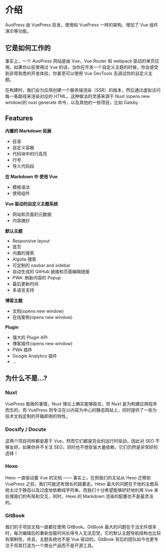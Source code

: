 # 介绍

AuoPress 由 VuePress 启发，使用和 VuePress 一样的架构、增加了 Vue 组件演示等功能。

## 它是如何工作的

事实上，一个 AuoPress 网站是由 Vue，Vue Router 和 webpack 驱动的单页应用。如果你以前使用过 Vue 的话，当你在开发一个自定义主题的时候，你会感受到非常熟悉的开发体验，你甚至可以使用 Vue DevTools 去调试你的自定义主题。

在构建时，我们会为应用创建一个服务端渲染（SSR）的版本，然后通过虚拟访问每一条路径来渲染对应的 HTML。这种做法的灵感来源于 Nuxt (opens new window)的 nuxt generate 命令，以及其他的一些项目，比如 Gatsby

## Features

**内置的 Markdown 拓展**

- 目录
- 自定义容器
- 代码块中的行高亮
- 行号
- 导入代码段

**在 Markdown 中 使用 Vue**

- 模板语法
- 使用组件

**Vue 驱动的自定义主题系统**

- 网站和页面的元数据
- 内容摘抄

**默认主题**

- Responsive layout
- 首页
- 内置的搜索
- Algolia 搜索
- 可定制的 navbar and sidebar
- 自动生成的 GitHub 链接和页面编辑链接
- PWA: 刷新内容的 Popup
- 最后更新时间
- 多语言支持

**博客主题**

- 文档(opens new window)
- 在线案例(opens new window)

**Plugin**

- 强大的 Plugin API
- 博客插件(opens new window)
- PWA 插件
- Google Analytics 插件
- ...

## 为什么不是...?

### Nuxt

VuePress 能做的事情，Nuxt 理论上确实能够胜任，但 Nuxt 是为构建应用程序而生的，而 VuePress 则专注在以内容为中心的静态网站上，同时提供了一些为技术文档定制的开箱即用的特性。

### Docsify / Docute

这两个项目同样都是基于 Vue，然而它们都是完全的运行时驱动，因此对 SEO 不够友好。如果你并不关注 SEO，同时也不想安装大量依赖，它们仍然是非常好的选择！

### Hexo

Hexo 一直驱动着 Vue 的文档 —— 事实上，在把我们的主站从 Hexo 迁移到 VuePress 之前，我们可能还有很长的路要走。Hexo 最大的问题在于他的主题系统太过于静态以及过度地依赖纯字符串，而我们十分希望能够好好地利用 Vue 来处理我们的布局和交互，同时，Hexo 的 Markdown 渲染的配置也不是最灵活的。

### GitBook

我们的子项目文档一直都在使用 GitBook。GitBook 最大的问题在于当文件很多时，每次编辑后的重新加载时间长得令人无法忍受。它的默认主题导航结构也比较有限制性，并且，主题系统也不是 Vue 驱动的。GitBook 背后的团队如今也更专注于将其打造为一个商业产品而不是开源工具。
